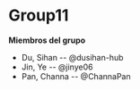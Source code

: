 # Group11
**Miembros del grupo**
- Du, Sihan -- @dusihan-hub
- Jin, Ye -- @jinye06
- Pan, Channa -- @ChannaPan
